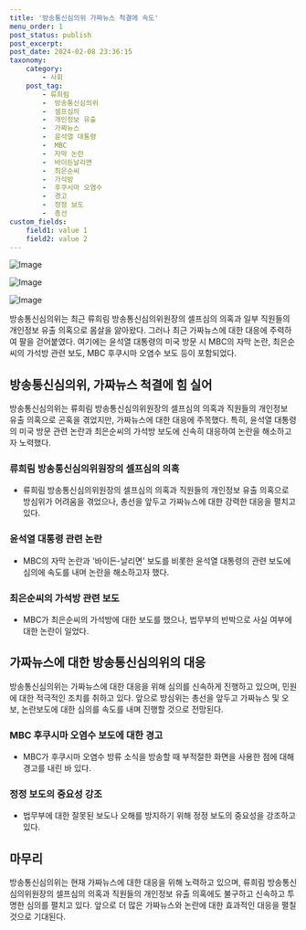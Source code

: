 ```yaml
---
title: '방송통신심의위 가짜뉴스 척결에 속도'
menu_order: 1
post_status: publish
post_excerpt: 
post_date: 2024-02-08 23:36:15
taxonomy:
    category:
        - 사회
    post_tag:
        - 류희림
        -  방송통신심의위
        -  셀프심의
        -  개인정보 유출
        -  가짜뉴스
        -  윤석열 대통령
        -  MBC
        -  자막 논란
        -  바이든날리면
        -  최은순씨
        -  가석방
        -  후쿠시마 오염수
        -  경고
        -  정정 보도
        -  총선
custom_fields:
    field1: value 1
    field2: value 2
---
```


![Image](https://imgnews.pstatic.net/image/022/2024/02/07/20240207508964_20240207151803318.jpg?type=w647)

![Image](https://imgnews.pstatic.net/image/022/2024/02/07/20240207508966_20240207151803324.jpg?type=w647)

![Image](https://imgnews.pstatic.net/image/022/2024/02/07/20240207508965_20240207151803350.png?type=w647)

방송통신심의위는 최근 류희림 방송통신심의위원장의 셀프심의 의혹과 일부 직원들의 개인정보 유출 의혹으로 몸살을 앓아왔다. 그러나 최근 가짜뉴스에 대한 대응에 주력하여 팔을 걷어붙였다. 여기에는 윤석열 대통령의 미국 방문 시 MBC의 자막 논란, 최은순씨의 가석방 관련 보도, MBC 후쿠시마 오염수 보도 등이 포함되었다.
## 방송통신심의위, 가짜뉴스 척결에 힘 실어
방송통신심의위는 류희림 방송통신심의위원장의 셀프심의 의혹과 직원들의 개인정보 유출 의혹으로 곤혹을 겪었지만, 가짜뉴스에 대한 대응에 주목했다. 특히, 윤석열 대통령의 미국 방문 관련 논란과 최은순씨의 가석방 보도에 신속히 대응하여 논란을 해소하고자 노력했다.
### 류희림 방송통신심의위원장의 셀프심의 의혹
- 류희림 방송통신심의위원장의 셀프심의 의혹과 직원들의 개인정보 유출 의혹으로 방심위가 어려움을 겪었으나, 총선을 앞두고 가짜뉴스에 대한 강력한 대응을 펼치고 있다.
### 윤석열 대통령 관련 논란
- MBC의 자막 논란과 '바이든-날리면' 보도를 비롯한 윤석열 대통령의 관련 보도에 심의에 속도를 내며 논란을 해소하고자 했다.
### 최은순씨의 가석방 관련 보도
- MBC가 최은순씨의 가석방에 대한 보도를 했으나, 법무부의 반박으로 사실 여부에 대한 논란이 일었다.
## 가짜뉴스에 대한 방송통신심의위의 대응
방송통신심의위는 가짜뉴스에 대한 대응을 위해 심의를 신속하게 진행하고 있으며, 민원에 대한 적극적인 조치를 취하고 있다. 앞으로 방심위는 총선을 앞두고 가짜뉴스 및 오보, 논란보도에 대한 심의를 속도를 내며 진행할 것으로 전망된다.
### MBC 후쿠시마 오염수 보도에 대한 경고
- MBC가 후쿠시마 오염수 방류 소식을 방송할 때 부적절한 화면을 사용한 점에 대해 경고를 내린 바 있다.
### 정정 보도의 중요성 강조
- 법무부에 대한 잘못된 보도나 오해를 방지하기 위해 정정 보도의 중요성을 강조하고 있다.
## 마무리
방송통신심의위는 현재 가짜뉴스에 대한 대응을 위해 노력하고 있으며, 류희림 방송통신심의위원장의 셀프심의 의혹과 직원들의 개인정보 유출 의혹에도 불구하고 신속하고 투명한 심의를 펼치고 있다. 앞으로 더 많은 가짜뉴스와 논란에 대한 효과적인 대응을 펼칠 것으로 기대된다.
